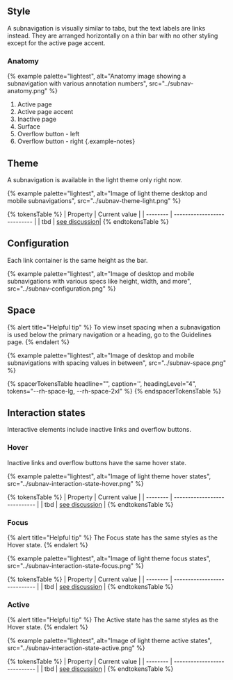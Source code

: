 ## Style

A subnavigation is visually similar to tabs, but the text labels are links 
instead. They are arranged horizontally on a thin bar with no other styling 
except for the active page accent.

### Anatomy

{% example palette="lightest",
           alt="Anatomy image showing a subnavigation with various annotation numbers",
           src="../subnav-anatomy.png" %}

1. Active page
1. Active page accent
1. Inactive page
1. Surface
1. Overflow button - left
1. Overflow button - right
{.example-notes}

## Theme

A subnavigation is available in the light theme only right now.

{% example palette="lightest",
           alt="Image of light theme desktop and mobile subnavigations",
           src="../subnav-theme-light.png" %}

{% tokensTable %}
| Property | Current value               |
| -------- | --------------------------- |
| tbd      | [see discussion][discussion]|
{% endtokensTable %}

## Configuration

Each link container is the same height as the bar.

{% example palette="lightest",
           alt="Image of desktop and mobile subnavigations with various specs like height, width, and more",
           src="../subnav-configuration.png" %}

## Space

{% alert title="Helpful tip" %}
To view inset spacing when a subnavigation is used below the primary navigation 
or a heading, go to the Guidelines page.
{% endalert %}

{% example palette="lightest",
           alt="Image of desktop and mobile subnavigations with spacing values in between",
           src="../subnav-space.png" %}

{% spacerTokensTable headline="",
                    caption='',
                    headingLevel="4",
                    tokens="--rh-space-lg, --rh-space-2xl" %}
{% endspacerTokensTable %}

## Interaction states

Interactive elements include inactive links and overflow buttons.

### Hover

Inactive links and overflow buttons have the same hover state.

{% example palette="lightest",
           alt="Image of light theme hover states",
           src="../subnav-interaction-state-hover.png" %}

{% tokensTable %}
| Property | Current value                |
| -------- | ---------------------------- |
| tbd      | [see discussion][discussion] |
{% endtokensTable %}

### Focus

{% alert title="Helpful tip" %}
The Focus state has the same styles as the Hover state.
{% endalert %}

{% example palette="lightest",
           alt="Image of light theme focus states",
           src="../subnav-interaction-state-focus.png" %}

{% tokensTable %}
| Property | Current value                |
| -------- | ---------------------------- |
| tbd      | [see discussion][discussion] |
{% endtokensTable %}

### Active

{% alert title="Helpful tip" %}
The Active state has the same styles as the Hover state.
{% endalert %}

{% example palette="lightest",
           alt="Image of light theme active states",
           src="../subnav-interaction-state-active.png" %}

{% tokensTable %}
| Property | Current value                |
| -------- | ---------------------------- |
| tbd      | [see discussion][discussion] |
{% endtokensTable %}

[discussion]: https://github.com/orgs/RedHat-UX/discussions/1059
